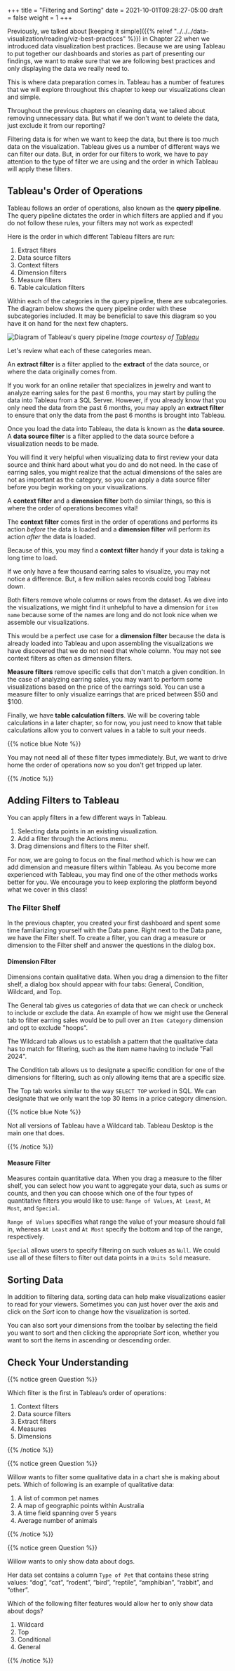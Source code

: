 +++
title = "Filtering and Sorting"
date = 2021-10-01T09:28:27-05:00
draft = false
weight = 1
+++

Previously, we talked about [keeping it simple]({{% relref "../../../data-visualization/reading/viz-best-practices" %}}) in Chapter 22 when we introduced data visualization best practices. Because we are using Tableau to put together our dashboards and stories as part of presenting our findings, we want to make sure that we are following best practices and only displaying the data we really need to. 

This is where data preparation comes in. Tableau has a number of features that we will explore throughout this chapter to keep our visualizations clean and simple.

Throughout the previous chapters on cleaning data, we talked about removing unnecessary data. But what if we don't want to delete the data, just exclude it from our reporting?

Filtering data is for when we want to keep the data, but there is too much data on the visualization. Tableau gives us a number of different ways we can filter our data. But, in order for our filters to work, we have to pay attention to the type of filter we are using and the order in which Tableau will apply these filters.

## Tableau's Order of Operations

Tableau follows an order of operations, also known as the **query pipeline**. The query pipeline dictates the order in which filters are applied and if you do not follow these rules, your filters may not work as expected! 

Here is the order in which different Tableau filters are run:

1. Extract filters
1. Data source filters
1. Context filters
1. Dimension filters
1. Measure filters
1. Table calculation filters

Within each of the categories in the query pipeline, there are subcategories. 
The diagram below shows the query pipeline order with these subcategories included.
It may be beneficial to save this diagram so you have it on hand for the next few chapters.

![Diagram of Tableau's query pipeline](./pictures/tableau-query-pipeline.png)
*Image courtesy of [Tableau](https://help.tableau.com/current/pro/desktop/en-us/order_of_operations.htm)*

Let's review what each of these categories mean.

An **extract filter** is a filter applied to the **extract** of the data source, or where the data originally comes from. 

If you work for an online retailer that specializes in jewelry and want to analyze earring sales for the past 6 months, you may start by pulling the data into Tableau from a SQL Server. However, if you already know that you only need the data from the past 6 months, you may apply an **extract filter** to ensure that only the data from the past 6 months is brought into Tableau.

Once you load the data into Tableau, the data is known as the **data source**. A **data source filter** is a filter applied to the data source before a visualization needs to be made. 

You will find it very helpful when visualizing data to first review your data source and think hard about what you do and do not need. In the case of earring sales, you might realize that the actual dimensions of the sales are not as important as the category, so you can apply a data source filter before you begin working on your visualizations.

A **context filter** and a **dimension filter** both do similar things, so this is where the order of operations becomes vital! 

The **context filter** comes first in the order of operations and performs its action *before* the data is loaded and a **dimension filter** will perform its action *after* the data is loaded. 

Because of this, you may find a **context filter** handy if your data is taking a long time to load. 

If we only have a few thousand earring sales to visualize, you may not notice a difference. But, a few million  sales records could bog Tableau down. 

Both filters remove whole columns or rows from the dataset. As we dive into the visualizations, we might find it unhelpful to have a dimension for `item name` because some of the names are long and do not look nice when we assemble our visualizations. 

This would be a perfect use case for a **dimension filter** because the data is already loaded into Tableau and upon assembling the visualizations we have discovered that we do not need that whole column. You may not see context filters as often as dimension filters.

**Measure filters** remove specific cells that don't match a given condition. In the case of analyzing earring sales, you may want to perform some visualizations based on the price of the earrings sold. You can use a measure filter to only visualize earrings that are priced between $50 and $100.

Finally, we have **table calculation filters**. We will be covering table calculations in a later chapter, so for now, you just need to know that table calculations allow you to convert values in a table to suit your needs.

{{% notice blue Note %}}

You may not need all of these filter types immediately. But, we want to drive home the order of operations now so you don't get tripped up later.

{{% /notice %}}

## Adding Filters to Tableau

You can apply filters in a few different ways in Tableau. 

1. Selecting data points in an existing visualization.
1. Add a filter through the Actions menu.
1. Drag dimensions and filters to the Filter shelf.

For now, we are going to focus on the final method which is how we can add dimension and measure filters within Tableau. As you become more experienced with Tableau, you may find one of the other methods works better for you. We encourage you to keep exploring the platform beyond what we cover in this class!

### The Filter Shelf

In the previous chapter, you created your first dashboard and spent some time familiarizing yourself with the Data pane. Right next to the Data pane, we have the Filter shelf. To create a filter, you can drag a measure or dimension to the Filter shelf and answer the questions in the dialog box.

#### Dimension Filter

Dimensions contain qualitative data. When you drag a dimension to the filter shelf, a dialog box should appear with four tabs: General, Condition, Wildcard, and Top.

The General tab gives us categories of data that we can check or uncheck to include or exclude the data. An example of how we might use the General tab to filter earring sales would be to pull over an `Item Category` dimension and opt to exclude "hoops".  

The Wildcard tab allows us to establish a pattern that the qualitative data has to match for filtering, such as the item name having to include "Fall 2024". 

The Condition tab allows us to designate a specific condition for one of the dimensions for filtering, such as only allowing items that are a specific size. 

The Top tab works similar to the way `SELECT TOP` worked in SQL. We can designate that we only want the top 30 items in a price category dimension.

{{% notice blue Note %}}

Not all versions of Tableau have a Wildcard tab. Tableau Desktop is the main one that does.

{{% /notice %}}

#### Measure Filter

Measures contain quantitative data. When you drag a measure to the filter shelf, you can select how you want to aggregate your data, such as sums or counts, and then you can choose which one of the four types of quantitative filters you would like to use: `Range of Values`, `At Least`, `At Most`, and `Special`.

`Range of Values` specifies what range the value of your measure should fall in, whereas `At Least` and `At Most` specify the bottom and top of the range, respectively. 

`Special` allows users to specify filtering on such values as `Null`. We could use all of these filters to filter out data points in a `Units Sold` measure.

## Sorting Data

In addition to filtering data, sorting data can help make visualizations easier to read for your viewers. Sometimes you can just hover over the axis and click on the *Sort* icon to change how the visualization is sorted.

You can also sort your dimensions from the toolbar by selecting the field you want to sort and then clicking the appropriate *Sort* icon, whether you want to sort the items in ascending or descending order.

## Check Your Understanding

{{% notice green Question %}}

Which filter is the first in Tableau’s order of operations:

1. Context filters
1. Data source filters
1. Extract filters
1. Measures
1. Dimensions

{{% /notice %}}

<!-- Extract filters -->

{{% notice green Question %}}

Willow wants to filter some qualitative data in a chart she is making about pets.  Which of following is an example of qualitative data:

1. A list of common pet names
1. A map of geographic points within Australia 
1. A time field spanning over 5 years 
1. Average number of animals 

{{% /notice %}}

<!-- a list of common pet names -->

{{% notice green Question %}}

Willow wants to only show data about dogs. 

Her data set contains a column `Type of Pet` that contains these string values: “dog”, “cat”, “rodent”, “bird”, “reptile”, “amphibian”, “rabbit”, and “other”. 

Which of the following filter features would allow her to only show data about dogs?

1. Wildcard
1. Top 
1. Conditional 
1. General

{{% /notice %}}

<!-- Wildcard -->